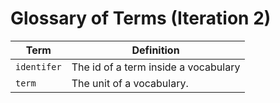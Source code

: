 # Glossary of Terms (Iteration 2)

| Term        | Definition                           |
|-------------|--------------------------------------|
| `identifer` | The id of a term inside a vocabulary |
| `term`      | The unit of a vocabulary.            |

